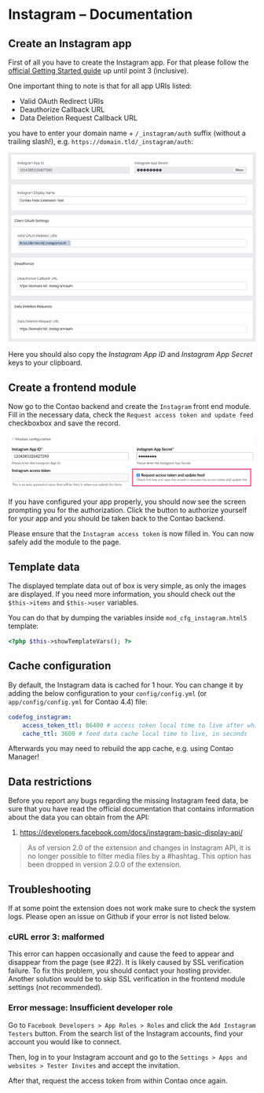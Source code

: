 # Instagram – Documentation

## Create an Instagram app

First of all you have to create the Instagram app. For that please follow the [official Getting Started guide](https://developers.facebook.com/docs/instagram-basic-display-api/getting-started)
up until point 3 (inclusive).

One important thing to note is that for all app URIs listed:

- Valid OAuth Redirect URIs
- Deauthorize Callback URL
- Data Deletion Request Callback URL

you have to enter your domain name + `/_instagram/auth` suffix (without a trailing slash!), e.g. `https://domain.tld/_instagram/auth`: 

![](images/instagram-1.png)

Here you should also copy the *Instagram App ID* and *Instagram App Secret* keys to your clipboard.


## Create a frontend module

Now go to the Contao backend and create the `Instagram` front end module. Fill in the necessary data, 
check the `Request access token and update feed` checkboxbox and save the record.

![](images/instagram-2.png)

If you have configured your app properly, you should now see the screen prompting you for the authorization.
Click the button to authorize yourself for your app and you should be taken back to the Contao backend.

Please ensure that the `Instagram access token` is now filled in. You can now safely add the module to the page.


## Template data

The displayed template data out of box is very simple, as only the images are displayed. If you need more information,
you should check out the `$this->items` and `$this->user` variables.

You can do that by dumping the variables inside `mod_cfg_instagram.html5` template:

```php
<?php $this->showTemplateVars(); ?>
```


## Cache configuration

By default, the Instagram data is cached for 1 hour. You can change it by adding the below configuration to your
`config/config.yml` (or `app/config/config.yml` for Contao 4.4) file:

```yaml
codefog_instagram:
    access_token_ttl: 86400 # access token local time to live after which Contao will make a request to refresh the token, in seconds
    cache_ttl: 3600 # feed data cache local time to live, in seconds
``` 

Afterwards you may need to rebuild the app cache, e.g. using Contao Manager!


## Data restrictions

Before you report any bugs regarding the missing Instagram feed data, be sure that you have read the official
documentation that contains information about the data you can obtain from the API:

1. https://developers.facebook.com/docs/instagram-basic-display-api/

> As of version 2.0 of the extension and changes in Instagram API, it is no longer possible to filter media files
> by a #hashtag. This option has been dropped in version 2.0.0 of the extension.


## Troubleshooting

If at some point the extension does not work make sure to check the system logs. Please open an issue on Github
if your error is not listed below.

### cURL error 3: <url> malformed 

This error can happen occasionally and cause the feed to appear and disappear from the page (see #22). It is likely 
caused by SSL verification failure. To fix this problem, you should contact your hosting provider. Another solution 
would be to skip SSL verification in the frontend module settings (not recommended).

### Error message: Insufficient developer role

Go to `Facebook Developers > App Roles > Roles` and click the `Add Instagram Testers` button. 
From the search list of the Instagram accounts, find your account you would like to connect.

Then, log in to your Instagram account and go to the `Settings > Apps and websites > Tester Invites` and accept
the invitation.

After that, request the access token from within Contao once again.
